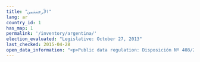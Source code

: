 ```yaml
---
title: "الأرجنتين"
lang: ar
country_id: 1
has_map: 1
permalink: '/inventory/argentina/'
election_evaluated: "Legislative: October 27, 2013"
last_checked: 2015-04-28
open_data_information: "<p>Public data regulation: Disposición Nº 408/2013<br>Open government portal: <a target=_blank href=http://www.cij.gov.ar/gobiernoabierto/>http://www.cij.gov.ar/gobiernoabierto/</a><br>Open government partnership: <a target=_blank href=http://www.opengovpartnership.org/country/argentina>http://www.opengovpartnership.org/country/argentina</a></p>"
---
```

